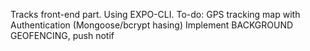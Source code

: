 Tracks front-end part. Using EXPO-CLI.
To-do:
GPS tracking map with Authentication (Mongoose/bcrypt hasing)
Implement BACKGROUND GEOFENCING, push notif
